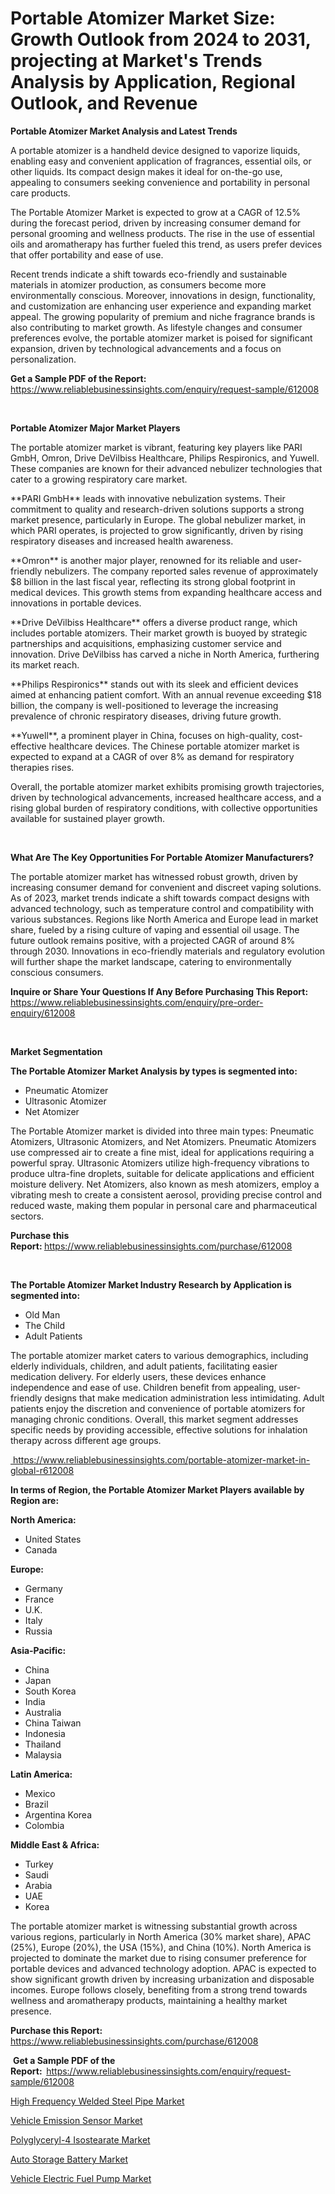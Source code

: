 <p><h1>Portable Atomizer Market Size: Growth Outlook from 2024 to 2031, projecting at Market's Trends Analysis by Application, Regional Outlook, and Revenue</h1></p><p><strong>Portable Atomizer Market Analysis and Latest Trends</strong></p>
<p><p>A portable atomizer is a handheld device designed to vaporize liquids, enabling easy and convenient application of fragrances, essential oils, or other liquids. Its compact design makes it ideal for on-the-go use, appealing to consumers seeking convenience and portability in personal care products.</p><p>The Portable Atomizer Market is expected to grow at a CAGR of 12.5% during the forecast period, driven by increasing consumer demand for personal grooming and wellness products. The rise in the use of essential oils and aromatherapy has further fueled this trend, as users prefer devices that offer portability and ease of use. </p><p>Recent trends indicate a shift towards eco-friendly and sustainable materials in atomizer production, as consumers become more environmentally conscious. Moreover, innovations in design, functionality, and customization are enhancing user experience and expanding market appeal. The growing popularity of premium and niche fragrance brands is also contributing to market growth. As lifestyle changes and consumer preferences evolve, the portable atomizer market is poised for significant expansion, driven by technological advancements and a focus on personalization.</p></p>
<p><strong>Get a Sample PDF of the Report:&nbsp;</strong> <a href="https://www.reliablebusinessinsights.com/enquiry/request-sample/612008?utm_campaign=63&utm_medium=2&utm_source=Github&utm_content=ia&utm_term=10122024&utm_id=portable-atomizer">https://www.reliablebusinessinsights.com/enquiry/request-sample/612008</a></p>
<p>&nbsp;</p>
<p><strong>Portable Atomizer Major Market Players</strong></p>
<p><p>The portable atomizer market is vibrant, featuring key players like PARI GmbH, Omron, Drive DeVilbiss Healthcare, Philips Respironics, and Yuwell. These companies are known for their advanced nebulizer technologies that cater to a growing respiratory care market.</p><p>**PARI GmbH** leads with innovative nebulization systems. Their commitment to quality and research-driven solutions supports a strong market presence, particularly in Europe. The global nebulizer market, in which PARI operates, is projected to grow significantly, driven by rising respiratory diseases and increased health awareness.</p><p>**Omron** is another major player, renowned for its reliable and user-friendly nebulizers. The company reported sales revenue of approximately $8 billion in the last fiscal year, reflecting its strong global footprint in medical devices. This growth stems from expanding healthcare access and innovations in portable devices.</p><p>**Drive DeVilbiss Healthcare** offers a diverse product range, which includes portable atomizers. Their market growth is buoyed by strategic partnerships and acquisitions, emphasizing customer service and innovation. Drive DeVilbiss has carved a niche in North America, furthering its market reach.</p><p>**Philips Respironics** stands out with its sleek and efficient devices aimed at enhancing patient comfort. With an annual revenue exceeding $18 billion, the company is well-positioned to leverage the increasing prevalence of chronic respiratory diseases, driving future growth.</p><p>**Yuwell**, a prominent player in China, focuses on high-quality, cost-effective healthcare devices. The Chinese portable atomizer market is expected to expand at a CAGR of over 8% as demand for respiratory therapies rises.</p><p>Overall, the portable atomizer market exhibits promising growth trajectories, driven by technological advancements, increased healthcare access, and a rising global burden of respiratory conditions, with collective opportunities available for sustained player growth.</p></p>
<p>&nbsp;</p>
<p><strong>What Are The Key Opportunities For Portable Atomizer Manufacturers?</strong></p>
<p><p>The portable atomizer market has witnessed robust growth, driven by increasing consumer demand for convenient and discreet vaping solutions. As of 2023, market trends indicate a shift towards compact designs with advanced technology, such as temperature control and compatibility with various substances. Regions like North America and Europe lead in market share, fueled by a rising culture of vaping and essential oil usage. The future outlook remains positive, with a projected CAGR of around 8% through 2030. Innovations in eco-friendly materials and regulatory evolution will further shape the market landscape, catering to environmentally conscious consumers.</p></p>
<p><strong>Inquire or Share Your Questions If Any Before Purchasing This Report:</strong> <a href="https://www.reliablebusinessinsights.com/enquiry/pre-order-enquiry/612008?utm_campaign=63&utm_medium=2&utm_source=Github&utm_content=ia&utm_term=10122024&utm_id=portable-atomizer">https://www.reliablebusinessinsights.com/enquiry/pre-order-enquiry/612008</a></p>
<p>&nbsp;</p>
<p><strong>Market Segmentation</strong></p>
<p><strong>The Portable Atomizer Market Analysis by types is segmented into:</strong></p>
<p><ul><li>Pneumatic Atomizer</li><li>Ultrasonic Atomizer</li><li>Net Atomizer</li></ul></p>
<p><p>The Portable Atomizer market is divided into three main types: Pneumatic Atomizers, Ultrasonic Atomizers, and Net Atomizers. Pneumatic Atomizers use compressed air to create a fine mist, ideal for applications requiring a powerful spray. Ultrasonic Atomizers utilize high-frequency vibrations to produce ultra-fine droplets, suitable for delicate applications and efficient moisture delivery. Net Atomizers, also known as mesh atomizers, employ a vibrating mesh to create a consistent aerosol, providing precise control and reduced waste, making them popular in personal care and pharmaceutical sectors.</p></p>
<p><strong>Purchase this Report:&nbsp;</strong><a href="https://www.reliablebusinessinsights.com/purchase/612008?utm_campaign=63&utm_medium=2&utm_source=Github&utm_content=ia&utm_term=10122024&utm_id=portable-atomizer">https://www.reliablebusinessinsights.com/purchase/612008</a></p>
<p>&nbsp;</p>
<p><strong>The Portable Atomizer Market Industry Research by Application is segmented into:</strong></p>
<p><ul><li>Old Man</li><li>The Child</li><li>Adult Patients</li></ul></p>
<p><p>The portable atomizer market caters to various demographics, including elderly individuals, children, and adult patients, facilitating easier medication delivery. For elderly users, these devices enhance independence and ease of use. Children benefit from appealing, user-friendly designs that make medication administration less intimidating. Adult patients enjoy the discretion and convenience of portable atomizers for managing chronic conditions. Overall, this market segment addresses specific needs by providing accessible, effective solutions for inhalation therapy across different age groups.</p></p>
<p><a href="https://www.reliablebusinessinsights.com/portable-atomizer-market-in-global-r612008?utm_campaign=63&utm_medium=2&utm_source=Github&utm_content=ia&utm_term=10122024&utm_id=portable-atomizer">&nbsp;https://www.reliablebusinessinsights.com/portable-atomizer-market-in-global-r612008</a></p>
<p><strong>In terms of Region, the Portable Atomizer Market Players available by Region are:</strong></p>
<p>
    <p> <strong> North America: </strong>
        <ul>
            <li>United States</li>
            <li>Canada</li>
        </ul>
        </p> 
    <p> <strong> Europe: </strong>
        <ul>
            <li>Germany</li>
            <li>France</li>
            <li>U.K.</li>
            <li>Italy</li>
            <li>Russia</li>
        </ul>
        </p> 
    <p> <strong> Asia-Pacific: </strong>
        <ul>
            <li>China</li>
            <li>Japan</li>
            <li>South Korea</li>
            <li>India</li>
            <li>Australia</li>
            <li>China Taiwan</li>
            <li>Indonesia</li>
            <li>Thailand</li>
            <li>Malaysia</li>
        </ul>
        </p> 
    <p> <strong> Latin America: </strong>
        <ul>
            <li>Mexico</li>
            <li>Brazil</li>
            <li>Argentina Korea</li>
            <li>Colombia</li>
        </ul>
        </p> 
    <p> <strong> Middle East & Africa: </strong>
        <ul>
            <li>Turkey</li>
            <li>Saudi</li>
            <li>Arabia</li>
            <li>UAE</li>
            <li>Korea</li>
        </ul>
    </p>
    </p>
<p><p>The portable atomizer market is witnessing substantial growth across various regions, particularly in North America (30% market share), APAC (25%), Europe (20%), the USA (15%), and China (10%). North America is projected to dominate the market due to rising consumer preference for portable devices and advanced technology adoption. APAC is expected to show significant growth driven by increasing urbanization and disposable incomes. Europe follows closely, benefiting from a strong trend towards wellness and aromatherapy products, maintaining a healthy market presence.</p></p>
<p><strong>Purchase this Report: </strong><a href="https://www.reliablebusinessinsights.com/purchase/612008?utm_campaign=63&utm_medium=2&utm_source=Github&utm_content=ia&utm_term=10122024&utm_id=portable-atomizer">https://www.reliablebusinessinsights.com/purchase/612008</a></p>
<p>&nbsp;<strong>Get a Sample PDF of the Report:&nbsp;&nbsp;</strong><a href="https://www.reliablebusinessinsights.com/enquiry/request-sample/612008?utm_campaign=63&utm_medium=2&utm_source=Github&utm_content=ia&utm_term=10122024&utm_id=portable-atomizer">https://www.reliablebusinessinsights.com/enquiry/request-sample/612008</a></p>
<p><strong></strong></p>
<p><p><a href="https://github.com/millionkaryn68/Market-Research-Report-List-1/blob/main/high-frequency-welded-steel-pipe-market.md?utm_campaign=63&utm_medium=2&utm_source=Github&utm_content=ia&utm_term=10122024&utm_id=portable-atomizer">High Frequency Welded Steel Pipe Market</a></p><p><a href="https://www.linkedin.com/pulse/vehicle-emission-sensor-market-key-players-growth-trends-cagr-h9ixe?utm_campaign=63&utm_medium=2&utm_source=Github&utm_content=ia&utm_term=10122024&utm_id=portable-atomizer">Vehicle Emission Sensor Market</a></p><p><a href="https://github.com/JubayerMia832/Market-Research-Report-List-1/blob/main/polyglyceryl-4-isostearate-market.md?utm_campaign=63&utm_medium=2&utm_source=Github&utm_content=ia&utm_term=10122024&utm_id=portable-atomizer">Polyglyceryl-4 Isostearate Market</a></p><p><a href="https://www.linkedin.com/pulse/futur-trend-quest-sl8ue?utm_campaign=63&utm_medium=2&utm_source=Github&utm_content=ia&utm_term=10122024&utm_id=portable-atomizer">Auto Storage Battery Market</a></p><p><a href="https://www.linkedin.com/pulse/vehicle-electric-fuel-pump-market-size-foreign-opportunities-eik0e?utm_campaign=63&utm_medium=2&utm_source=Github&utm_content=ia&utm_term=10122024&utm_id=portable-atomizer">Vehicle Electric Fuel Pump Market</a></p></p>